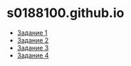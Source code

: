 # s0188100.github.io

* [Задание 1](./FirstTask)
* [Задание 2](./SecondTask)
* [Задание 3](./ThirdTask)
* [Задание 4](./FourthTask)
